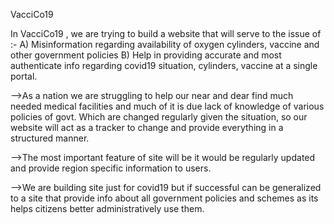 VacciCo19

In VacciCo19 , we are trying to build a website that will serve to the issue of :-
A) Misinformation regarding availability of oxygen cylinders, vaccine and other government policies
B) Help in providing accurate and most authenticate info regarding covid19 situation, cylinders, vaccine at a single portal.

-->As a nation we are struggling to help our near and dear find much needed medical facilities and much of it is due lack of knowledge of various policies of govt. Which are changed regularly given the situation, so our website will act as a tracker to change and provide everything in a structured manner.

-->The most important feature of site will be it would be regularly updated and provide region specific information to users.

-->We are building site just for covid19 but if successful can be generalized to a site that provide info about all government policies and schemes as its helps citizens better administratively use them.
